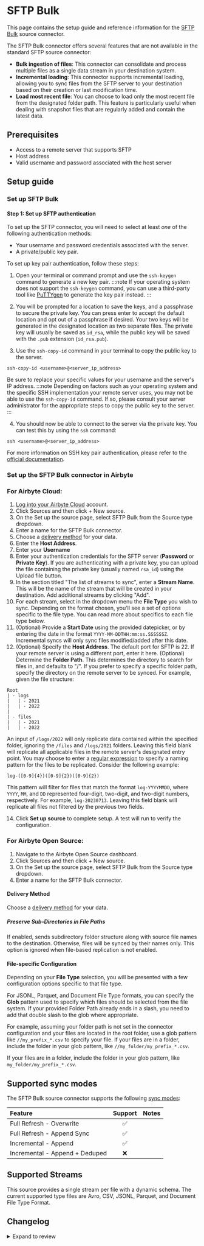 # SFTP Bulk

<HideInUI>

This page contains the setup guide and reference information for the [SFTP Bulk](https://docs.airbyte.com/integrations/sources/sftp-bulk#file-specific-configuration) source connector.

</HideInUI>

The SFTP Bulk connector offers several features that are not available in the standard SFTP source connector:

- **Bulk ingestion of files**: This connector can consolidate and process multiple files as a single data stream in your destination system.
- **Incremental loading**: This connector supports incremental loading, allowing you to sync files from the SFTP server to your destination based on their creation or last modification time.
- **Load most recent file**: You can choose to load only the most recent file from the designated folder path. This feature is particularly useful when dealing with snapshot files that are regularly added and contain the latest data.

## Prerequisites

- Access to a remote server that supports SFTP
- Host address
- Valid username and password associated with the host server

## Setup guide

### Set up SFTP Bulk

#### Step 1: Set up SFTP authentication

To set up the SFTP connector, you will need to select at least _one_ of the following authentication methods:

- Your username and password credentials associated with the server.
- A private/public key pair.

To set up key pair authentication, follow these steps:

1. Open your terminal or command prompt and use the `ssh-keygen` command to generate a new key pair.
   :::note
   If your operating system does not support the `ssh-keygen` command, you can use a third-party tool like [PuTTYgen](https://www.puttygen.com/) to generate the key pair instead.
   :::

2. You will be prompted for a location to save the keys, and a passphrase to secure the private key. You can press enter to accept the default location and opt out of a passphrase if desired. Your two keys will be generated in the designated location as two separate files. The private key will usually be saved as `id_rsa`, while the public key will be saved with the `.pub` extension (`id_rsa.pub`).

3. Use the `ssh-copy-id` command in your terminal to copy the public key to the server.

```
ssh-copy-id <username>@<server_ip_address>
```

Be sure to replace your specific values for your username and the server's IP address.
:::note
Depending on factors such as your operating system and the specific SSH implementation your remote server uses, you may not be able to use the `ssh-copy-id` command. If so, please consult your server administrator for the appropriate steps to copy the public key to the server.
:::

4. You should now be able to connect to the server via the private key. You can test this by using the `ssh` command:

```
ssh <username>@<server_ip_address>
```

For more information on SSH key pair authentication, please refer to the
[official documentation](https://www.ssh.com/academy/ssh/keygen).

### Set up the SFTP Bulk connector in Airbyte

### For Airbyte Cloud:

1. [Log into your Airbyte Cloud](https://cloud.airbyte.com/workspaces) account.
2. Click Sources and then click + New source.
3. On the Set up the source page, select SFTP Bulk from the Source type dropdown.
4. Enter a name for the SFTP Bulk connector.
5. Choose a [delivery method](../../platform/using-airbyte/delivery-methods) for your data.
6. Enter the **Host Address**.
7. Enter your **Username**
8. Enter your authentication credentials for the SFTP server (**Password** or **Private Key**). If you are authenticating with a private key, you can upload the file containing the private key (usually named `rsa_id`) using the Upload file button.
9. In the section titled "The list of streams to sync", enter a **Stream Name**. This will be the name of the stream that will be created in your destination. Add additional streams by clicking "Add". 
10. For each stream, select in the dropdown menu the **File Type** you wish to sync. Depending on the format chosen, you'll see a set of options specific to the file type. You can read more about specifics to each file type below.
11. (Optional) Provide a **Start Date** using the provided datepicker, or by entering the date in the format `YYYY-MM-DDTHH:mm:ss.SSSSSSZ`. Incremental syncs will only sync files modified/added after this date.
12. (Optional) Specify the **Host Address**. The default port for SFTP is 2​2. If your remote server is using a different port, enter it here.
(Optional) Determine the **Folder Path**. This determines the directory to search for files in, and defaults to "/". If you prefer to specify a specific folder path, specify the directory on the remote server to be synced. For example, given the file structure:

```
Root
| - logs
|   | - 2021
|   | - 2022
|
| - files
|   | - 2021
|   | - 2022
```

An input of `/logs/2022` will only replicate data contained within the specified folder, ignoring the `/files` and `/logs/2021` folders. Leaving this field blank will replicate all applicable files in the remote server's designated entry point. You may choose to enter a [regular expression](https://docs.oracle.com/javase/8/docs/api/java/util/regex/Pattern.html) to specify a naming pattern for the files to be replicated. Consider the following example:

```
log-([0-9]{4})([0-9]{2})([0-9]{2})
```

This pattern will filter for files that match the format `log-YYYYMMDD`, where `YYYY`, `MM`, and `DD` represented four-digit, two-digit, and two-digit numbers, respectively. For example, `log-20230713`. Leaving this field blank will replicate all files not filtered by the previous two fields.

14. Click **Set up source** to complete setup. A test will run to verify the configuration.

### For Airbyte Open Source:

1. Navigate to the Airbyte Open Source dashboard.
2. Click Sources and then click + New source.
3. On the Set up the source page, select SFTP Bulk from the Source type dropdown.
4. Enter a name for the SFTP Bulk connector.

#### Delivery Method

<FieldAnchor field="delivery_method.delivery_type">

Choose a [delivery method](../../platform/using-airbyte/delivery-methods) for your data. 

</FieldAnchor>

##### Preserve Sub-Directories in File Paths

If enabled, sends subdirectory folder structure along with source file names to the destination. Otherwise, files will be synced by their names only. This option is ignored when file-based replication is not enabled.

#### File-specific Configuration

Depending on your **File Type** selection, you will be presented with a few configuration options specific to that file type. 

For JSONL, Parquet, and Document File Type formats, you can specify the **Glob** pattern used to specify which files should be selected from the file system. If your provided Folder Path already ends in a slash, you need to add that double slash to the glob where appropriate.

For example, assuming your folder path is not set in the connector configuration and your files are located in the root folder, use a glob pattern like `//my_prefix_*.csv` to specify your file. If your files are in a folder, include the folder in your glob pattern, like `//my_folder/my_prefix_*.csv`.

If your files are in a folder, include the folder in your glob pattern, like `my_folder/my_prefix_*.csv`.

## Supported sync modes

The SFTP Bulk source connector supports the following [sync modes](https://docs.airbyte.com/cloud/core-concepts/#connection-sync-modes):

| Feature                        | Support | Notes |
|:-------------------------------|:-------:|:------|
| Full Refresh - Overwrite       |    ✅    |       |
| Full Refresh - Append Sync     |    ✅    |       |
| Incremental - Append           |    ✅    |       |
| Incremental - Append + Deduped |    ❌    |       |

## Supported Streams

This source provides a single stream per file with a dynamic schema. The current supported type files are Avro, CSV, JSONL, Parquet, and Document File Type Format. 

## Changelog
<details>
  <summary>Expand to review</summary>

| Version | Date       | Pull Request                                             | Subject                                                     |
|:--------|:-----------|:---------------------------------------------------------|:------------------------------------------------------------|
| 1.8.3 | 2025-09-12 | [66197](https://github.com/airbytehq/airbyte/pull/66197) | Update to CDK v7 |
| 1.8.2 | 2025-08-24 | [60498](https://github.com/airbytehq/airbyte/pull/60498) | Update dependencies |
| 1.8.1 | 2025-05-10 | [58962](https://github.com/airbytehq/airbyte/pull/58962) | Update dependencies |
| 1.8.0 | 2025-05-07 | [57514](https://github.com/airbytehq/airbyte/pull/57514) | Adapt file-transfer records to latest protocol, requires platform >= 1.7.0, destination-s3 >= 1.8.0 |
| 1.7.8 | 2025-04-19 | [58448](https://github.com/airbytehq/airbyte/pull/58448) | Update dependencies |
| 1.7.7 | 2025-04-05 | [57475](https://github.com/airbytehq/airbyte/pull/57475) | Update dependencies |
| 1.7.6 | 2025-03-29 | [56898](https://github.com/airbytehq/airbyte/pull/56898) | Update dependencies |
| 1.7.5 | 2025-03-22 | [54083](https://github.com/airbytehq/airbyte/pull/54083) | Update dependencies |
| 1.7.4 | 2025-02-08 | [53570](https://github.com/airbytehq/airbyte/pull/53570) | Update dependencies |
| 1.7.3 | 2025-02-01 | [52971](https://github.com/airbytehq/airbyte/pull/52971) | Update dependencies |
| 1.7.2 | 2025-01-25 | [52470](https://github.com/airbytehq/airbyte/pull/52470) | Update dependencies |
| 1.7.1 | 2025-01-18 | [43821](https://github.com/airbytehq/airbyte/pull/43821) | Starting with this version, the Docker image is now rootless. Please note that this and future versions will not be compatible with Airbyte versions earlier than 0.64 |
| 1.7.0 | 2025-01-17 | [51611](https://github.com/airbytehq/airbyte/pull/51611) | Promoting release candidate 1.7.0-rc.1 to a main version. |
| 1.7.0-rc.1   | 2025-01-16 | [50972](https://github.com/airbytehq/airbyte/pull/50972) | Include option to not mirroring subdirectory structure.     |
| 1.6.0   | 2024-12-17 | [49826](https://github.com/airbytehq/airbyte/pull/49826) | Increase individual file size limit.                        |
| 1.5.0   | 2024-12-02 | [48434](https://github.com/airbytehq/airbyte/pull/48434) | Add get_file method for file-transfer feature.              |
| 1.4.0   | 2024-10-31 | [46739](https://github.com/airbytehq/airbyte/pull/46739) | make private key an airbyte secret.                         |
| 1.3.0   | 2024-10-31 | [47703](https://github.com/airbytehq/airbyte/pull/47703) | Update dependency to CDK v6 with ability to transfer files. |
| 1.2.0   | 2024-09-03 | [46323](https://github.com/airbytehq/airbyte/pull/46323) | Update dependency to CDK v5                                 |
| 1.1.0   | 2024-08-14 | [44028](https://github.com/airbytehq/airbyte/pull/44028) | Update dependency to CDK v4                                 |
| 1.0.1   | 2024-05-29 | [38703](https://github.com/airbytehq/airbyte/pull/38703) | Avoid error on empty stream when running discover           |
| 1.0.0   | 2024-03-22 | [36256](https://github.com/airbytehq/airbyte/pull/36256) | Migrate to File-Based CDK. Manage dependencies with Poetry. |
| 0.1.2   | 2023-04-19 | [19224](https://github.com/airbytehq/airbyte/pull/19224) | Support custom CSV separators                               |
| 0.1.1   | 2023-03-17 | [24180](https://github.com/airbytehq/airbyte/pull/24180) | Fix field order                                             |
| 0.1.0   | 2021-24-05 | [17691](https://github.com/airbytehq/airbyte/pull/17691) | Initial version                                             |

</details>
